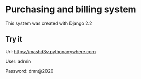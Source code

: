 # Purchasing and billing system

This system was created with Django 2.2

## Try it

Url: https://mashd3v.pythonanywhere.com

User: admin

Password: dmn@2020
